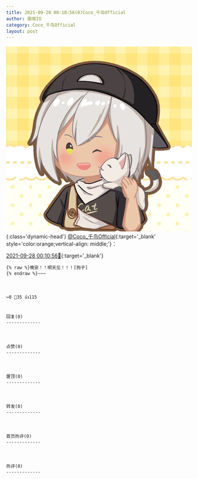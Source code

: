 ```yaml
---
title: 2021-09-28 00:10:56(0)Coco_千鸟Official
author: 御坂IO
category: Coco_千鸟Official
layout: post
---
```


![img](/images/85e485bc0dbd0cde4d15f24d7cffe9704618ad10.jpg){:class='dynamic-head'}
[@Coco_千鸟Official](https://space.bilibili.com/1891728206/dynamic){:target='_blank' style='color:orange;vertical-align: middle;'}：

[2021-09-28 00:10:56🔗](https://t.bilibili.com/575184837779356335){:target='_blank'}

~~~
{% raw %}晚安！！明天见！！！[狗子]
{% endraw %}~~~



↪️0 💬35 👍115


回复(0)
-------------



点赞(0)
-------------



置顶(0)
-------------



转发(0)
-------------



首页热评(0)
-------------



热评(0)
-------------



